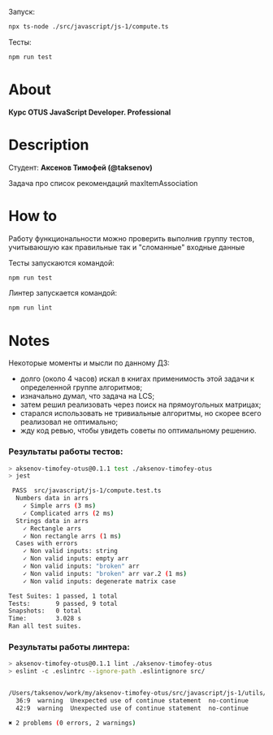 Запуск:

```sh
npx ts-node ./src/javascript/js-1/compute.ts
```

Тесты:

```sh
npm run test
```

# About

**Курс OTUS JavaScript Developer. Professional**

# Description

Студент: **Аксенов Тимофей (@taksenov)**

Задача про список рекомендаций maxItemAssociation

# How to

Работу функциональности можно проверить выполнив группу тестов, учитываюшую как
правильные так и "сломанные" входные данные

Тесты запускаются командой:

```sh
npm run test
```

Линтер запускается командой:

```sh
npm run lint
```

# Notes

Некоторые моменты и мысли по данному ДЗ:

- долго (около 4 часов) искал в книгах применимость этой задачи к определенной
  группе алгоритмов;
- изначально думал, что задача на LCS;
- затем решил реализовать через поиск на прямоугольных матрицах;
- старался использовать не тривиальные алгоритмы, но скорее всего реализовал не
  оптимально;
- жду код ревью, чтобы увидеть советы по оптимальному решению.

### Результаты работы тестов:

```sh
> aksenov-timofey-otus@0.1.1 test ./aksenov-timofey-otus
> jest

 PASS  src/javascript/js-1/compute.test.ts
  Numbers data in arrs
    ✓ Simple arrs (3 ms)
    ✓ Сomplicated arrs (2 ms)
  Strings data in arrs
    ✓ Rectangle arrs
    ✓ Non rectangle arrs (1 ms)
  Сases with errors
    ✓ Non valid inputs: string
    ✓ Non valid inputs: empty arr
    ✓ Non valid inputs: "broken" arr
    ✓ Non valid inputs: "broken" arr var.2 (1 ms)
    ✓ Non valid inputs: degenerate matrix case

Test Suites: 1 passed, 1 total
Tests:       9 passed, 9 total
Snapshots:   0 total
Time:        3.028 s
Ran all test suites.
```

### Результаты работы линтера:

```sh
> aksenov-timofey-otus@0.1.1 lint ./aksenov-timofey-otus
> eslint -c .eslintrc --ignore-path .eslintignore src/


/Users/taksenov/work/my/aksenov-timofey-otus/src/javascript/js-1/utils/maxItemAssociation/maxItemAssociation.ts
  36:9  warning  Unexpected use of continue statement  no-continue
  42:9  warning  Unexpected use of continue statement  no-continue

✖ 2 problems (0 errors, 2 warnings)
```
